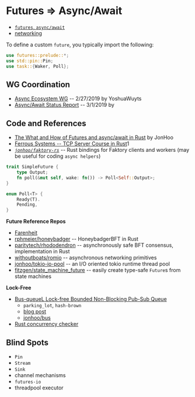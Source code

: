 # Futures => Async/Await

* [`futures`, `async/await`](./notes.md)
* [networking](./networking)

To define a custom `future`, you typically import the following:

```rust
use futures::prelude::*;
use std::pin::Pin;
use task::{Waker, Poll};
```

## WG Coordination

* [Async Ecosystem WG](https://blog.yoshuawuyts.com/async-ecosystem-wg/) -- 2/27/2019 by YoshuaWuyts
* [Async/Await Status Report](http://smallcultfollowing.com/babysteps/blog/2019/03/01/async-await-status-report/) -- 3/1/2019 by 

## Code and References

* [The What and How of Futures and async/await in Rust](https://www.youtube.com/watch?v=9_3krAQtD2k) by JonHoo
* [Ferrous Systems -- TCP Server Course in Rust](https://github.com/ferrous-systems/rust-three-days-course)1
* *[`jonhoo/faktory-rs`](https://github.com/jonhoo/faktory-rs)* -- Rust bindings for Faktory clients and workers (may be useful for coding `async helpers`)

```rust
trait SimpleFuture {
    type Output;
    fn poll(&mut self, wake: fn()) -> Poll<Self::Output>;
}

enum Poll<T> {
    Ready(T).
    Pending,
}
```

**Future Reference Repos**
* [Farenheit](https://rust-lang-nursery.github.io/futures-rs/blog/2018/08/17/toykio.html)
* [rphmeier/honeybadger](https://github.com/rphmeier/honeybadger) -- HoneybadgerBFT in Rust
* [paritytech/rhododendron](https://github.com/paritytech/rhododendron) -- asynchronously safe BFT consensus, implementation in Rust
* [withoutboats/romio](https://github.com/withoutboats/romio) -- asynchronous networking primitives
* [jonhoo/tokio-io-pool](https://github.com/jonhoo/tokio-io-pool) -- an I/O oriented tokio runtime thread pool
* [fitzgen/state_machine_future](https://github.com/fitzgen/state_machine_future) -- easily create type-safe `Future`s from state machines

**Lock-Free**
<!--Find out what this means in the context of futures lmao, you're so far behind!!!-->
* [Bus-queueL Lock-free Bounded Non-Blocking Pub-Sub Queue](https://github.com/filipdulic/bus-queue)
    * `parking_lot`, `hash-brown`
    * [blog post](http://www.rossbencina.com/code/lockfree)
    * [jonhoo/bus](https://github.com/jonhoo/bus)
* [Rust concurrency checker](https://github.com/carllerche/loom)

## Blind Spots
* `Pin`
* `Stream`
* `Sink`
* channel mechanisms
* `futures-io`
* threadpool executor